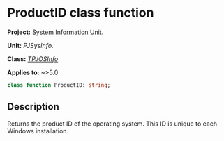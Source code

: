 # ProductID class function

**Project:** [System Information Unit](../API.md).

**Unit:** _PJSysInfo_.

**Class:** _[TPJOSInfo](./TPJOSInfo.md)_

**Applies to:** ~>5.0

```pascal
class function ProductID: string;
```

## Description

Returns the product ID of the operating system. This ID is unique to each Windows installation.
